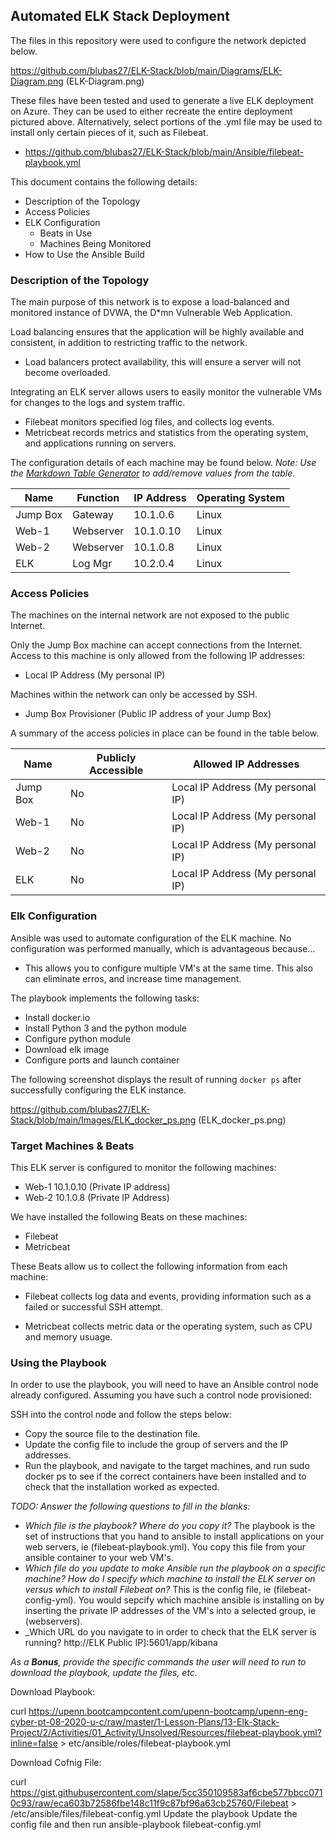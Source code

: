 ## Automated ELK Stack Deployment

The files in this repository were used to configure the network depicted below.

https://github.com/blubas27/ELK-Stack/blob/main/Diagrams/ELK-Diagram.png (ELK-Diagram.png)

These files have been tested and used to generate a live ELK deployment on Azure. They can be used to either recreate the entire deployment pictured above. Alternatively, select portions of the     .yml file may be used to install only certain pieces of it, such as Filebeat.

  - https://github.com/blubas27/ELK-Stack/blob/main/Ansible/filebeat-playbook.yml 

This document contains the following details:
- Description of the Topology
- Access Policies
- ELK Configuration
  - Beats in Use
  - Machines Being Monitored
- How to Use the Ansible Build


### Description of the Topology

The main purpose of this network is to expose a load-balanced and monitored instance of DVWA, the D*mn Vulnerable Web Application.

Load balancing ensures that the application will be highly available and consistent, in addition to restricting traffic to the network.

- Load balancers protect availability, this will ensure a server will not become overloaded.

Integrating an ELK server allows users to easily monitor the vulnerable VMs for changes to the logs and system traffic.
- Filebeat monitors specified log files, and collects log events.
- Metricbeat records metrics and statistics from the operating system, and applications running on servers.

The configuration details of each machine may be found below.
_Note: Use the [Markdown Table Generator](http://www.tablesgenerator.com/markdown_tables) to add/remove values from the table_.

| Name     | Function | IP Address | Operating System |
|----------|----------|------------|------------------|
| Jump Box | Gateway  | 10.1.0.6   | Linux            |
| Web-1    | Webserver| 10.1.0.10  | Linux            |
| Web-2    | Webserver| 10.1.0.8   | Linux            |
| ELK      | Log Mgr  | 10.2.0.4   | Linux            |

### Access Policies

The machines on the internal network are not exposed to the public Internet. 

Only the Jump Box machine can accept connections from the Internet. Access to this machine is only allowed from the following IP addresses:
- Local IP Address (My personal IP)

Machines within the network can only be accessed by SSH.
- Jump Box Provisioner (Public IP address of your Jump Box)

A summary of the access policies in place can be found in the table below.

| Name     | Publicly Accessible | Allowed IP Addresses                               |
|----------|---------------------|----------------------------------------------------|
| Jump Box |  No                 | Local IP Address (My personal IP)                  |
| Web-1    |  No                 | Local IP Address (My personal IP)                  |
| Web-2    |  No                 | Local IP Address (My personal IP)                  |
| ELK      |  No                 | Local IP Address (My personal IP)                  |  

### Elk Configuration

Ansible was used to automate configuration of the ELK machine. No configuration was performed manually, which is advantageous because...
- This allows you to configure multiple VM's at the same time. This also can eliminate erros, and increase time management.

The playbook implements the following tasks:
- Install docker.io
- Install Python 3 and the python module
- Configure python module
- Download elk image
- Configure ports and launch container

The following screenshot displays the result of running `docker ps` after successfully configuring the ELK instance.

https://github.com/blubas27/ELK-Stack/blob/main/Images/ELK_docker_ps.png (ELK_docker_ps.png)

### Target Machines & Beats
This ELK server is configured to monitor the following machines:
- Web-1 10.1.0.10 (Private IP address)
- Web-2 10.1.0.8  (Private IP Address)

We have installed the following Beats on these machines:
- Filebeat
- Metricbeat

These Beats allow us to collect the following information from each machine:
- Filebeat collects log data and events, providing information such as a failed or successful SSH attempt.

- Metricbeat collects metric data or the operating system, such as CPU and memory usuage.

### Using the Playbook
In order to use the playbook, you will need to have an Ansible control node already configured. Assuming you have such a control node provisioned: 

SSH into the control node and follow the steps below:
- Copy the source file to the destination file.
- Update the config file to include the group of servers and the IP addresses.
- Run the playbook, and navigate to the target machines, and run sudo docker ps to see if the correct containers have been installed and to check that the installation worked as expected.

_TODO: Answer the following questions to fill in the blanks:_
- _Which file is the playbook? Where do you copy it?_
    The playbook is the set of instructions that you hand to ansible to install applications on your web servers, ie (filebeat-playbook.yml).  You copy this file from your ansible container to your web VM's.
- _Which file do you update to make Ansible run the playbook on a specific machine? How do I specify which machine to install the ELK server on versus which to install Filebeat on?_
    This is the config file, ie (filebeat-config-yml). You would sepcify which machine ansible is installing on by inserting the private IP addresses of the VM's into a selected group, ie (webservers).
- _Which URL do you navigate to in order to check that the ELK server is running?
     http://ELK Public IP]:5601/app/kibana

_As a **Bonus**, provide the specific commands the user will need to run to download the playbook, update the files, etc._

Download Playbook:

curl
https://upenn.bootcampcontent.com/upenn-bootcamp/upenn-eng-cyber-pt-08-2020-u-c/raw/master/1-Lesson-Plans/13-Elk-Stack-Project/2/Activities/01_Activity/Unsolved/Resources/filebeat-playbook.yml?inline=false > etc/ansible/roles/filebeat-playbook.yml

Download Cofnig File:

curl https://gist.githubusercontent.com/slape/5cc350109583af6cbe577bbcc0710c93/raw/eca603b72586fbe148c11f9c87bf96a63cb25760/Filebeat > /etc/ansible/files/filebeat-config.yml
Update the playbook 
Update the config file 
and then run
ansible-playbook filebeat-config.yml
